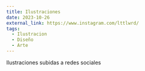 ```yaml
---
title: Ilustraciones
date: 2023-10-26
external_link: https://www.instagram.com/lttlwrd/
tags:
  - Ilustracion
  - Diseño
  - Arte
---
```


Ilustraciones subidas a redes sociales

<!--more-->
